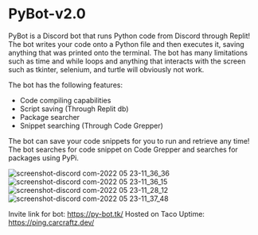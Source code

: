 # PyBot-v2.0

PyBot is a Discord bot that runs Python code from Discord through Replit! The bot writes your code onto a Python file and then executes it, saving anything that was printed onto the terminal. The bot has many limitations such as time and while loops and anything that interacts with the screen such as tkinter, selenium, and turtle will obviously not work.

The bot has the following features:

- Code compiling capabilities
- Script saving (Through Replit db)
- Package searcher
- Snippet searching (Through Code Grepper)

The bot can save your code snippets for you to run and retrieve any time! The bot searches for code snippet on Code Grepper and searches for packages using PyPi.

![screenshot-discord com-2022 05 23-11_36_36](https://user-images.githubusercontent.com/100868154/169884913-cc8d3e01-780c-4444-8b64-9d6b89b610db.png)
![screenshot-discord com-2022 05 23-11_36_15](https://user-images.githubusercontent.com/100868154/169884922-85537a04-ece0-4018-aa27-d5022691b88e.png)
![screenshot-discord com-2022 05 23-11_28_12](https://user-images.githubusercontent.com/100868154/169884929-c45f5f45-5e68-46b6-b547-f3c99695e8aa.png)
![screenshot-discord com-2022 05 23-11_37_48](https://user-images.githubusercontent.com/100868154/169885054-2f433c79-aef3-44cf-bd75-e659b603dbbe.png)

Invite link for bot: https://py-bot.tk/
Hosted on Taco Uptime: https://ping.carcraftz.dev/
